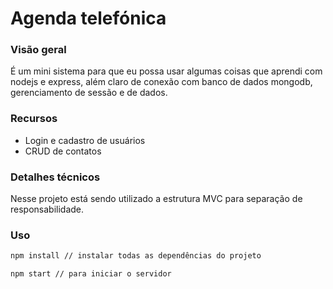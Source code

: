 # Agenda telefónica

### Visão geral
É um mini sistema para que eu possa usar algumas coisas que aprendi com nodejs e express, além claro de conexão com banco de dados mongodb, gerenciamento de sessão e de dados.

### Recursos 
- Login e cadastro de usuários 
- CRUD de contatos

### Detalhes técnicos 
Nesse projeto está sendo utilizado a estrutura MVC para separação de responsabilidade.

### Uso
```bash
npm install // instalar todas as dependências do projeto

npm start // para iniciar o servidor
```